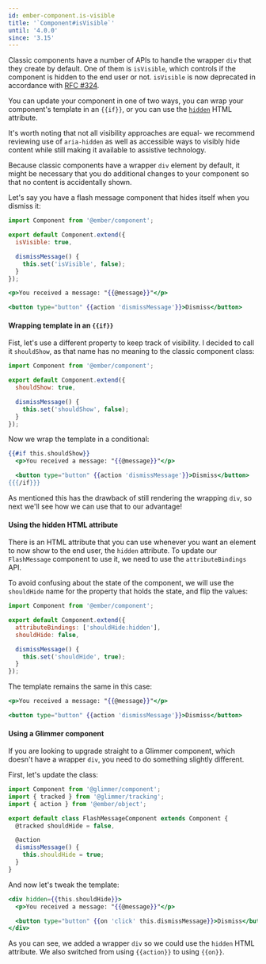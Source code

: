 ```yaml
---
id: ember-component.is-visible
title: '`Component#isVisible`'
until: '4.0.0'
since: '3.15'
---
```


Classic components have a number of APIs to handle the wrapper `div` that they create by default.
One of them is `isVisible`, which controls if the component is hidden to the end user or not.
`isVisible` is now deprecated in accordance with [RFC #324](https://github.com/emberjs/rfcs/blob/master/text/0324-deprecate-component-isvisible.md).

You can update your component in one of two ways, you can wrap your component's template in an `{{if}}`, or you can use the [`hidden`](https://developer.mozilla.org/en-US/docs/Web/HTML/Global_attributes/hidden) HTML attribute.

It's worth noting that not all visibility approaches are equal- we recommend reviewing use of `aria-hidden` as well as accessible ways to visibly hide content while still making it available to assistive technology. 

Because classic components have a wrapper `div` element by default,
it might be necessary that you do additional changes to your component so that no content is accidentally shown.

Let's say you have a flash message component that hides itself when you dismiss it:

```js {data-filename=app/components/flash-message.js}
import Component from '@ember/component';

export default Component.extend({
  isVisible: true,

  dismissMessage() {
    this.set('isVisible', false);
  }
});
```

```handlebars {data-filename=app/components/flash-message.hbs}
<p>You received a message: "{{@message}}"</p>

<button type="button" {{action 'dismissMessage'}}>Dismiss</button>
```

#### Wrapping template in an `{{if}}`

Fist, let's use a different property to keep track of visibility.
I decided to call it `shouldShow`, as that name has no meaning to the classic component class:

```js {data-filename=app/components/flash-message.js}
import Component from '@ember/component';

export default Component.extend({
  shouldShow: true,

  dismissMessage() {
    this.set('shouldShow', false);
  }
});
```

Now we wrap the template in a conditional:

```handlebars {data-filename=app/components/flash-message.hbs}
{{#if this.shouldShow}}
  <p>You received a message: "{{@message}}"</p>

  <button type="button" {{action 'dismissMessage'}}>Dismiss</button>
{{{/if}}}
```

As mentioned this has the drawback of still rendering the wrapping `div`, so next we'll see how we can use that to our advantage!

#### Using the hidden HTML attribute

There is an HTML attribute that you can use whenever you want an element to now show to the end user, the `hidden` attribute.
To update our `FlashMessage` component to use it, we need to use the `attributeBindings` API.

To avoid confusing about the state of the component, we will use the `shouldHide` name for the property that holds the state,
and flip the values:

```js {data-filename=app/components/flash-message.js}
import Component from '@ember/component';

export default Component.extend({
  attributeBindings: ['shouldHide:hidden'],
  shouldHide: false,

  dismissMessage() {
    this.set('shouldHide', true);
  }
});
```

The template remains the same in this case:

```handlebars {data-filename=app/components/flash-message.hbs}
<p>You received a message: "{{@message}}"</p>

<button type="button" {{action 'dismissMessage'}}>Dismiss</button>
```

#### Using a Glimmer component

If you are looking to upgrade straight to a Glimmer component, which doesn't have a wrapper `div`,
you need to do something slightly different.

First, let's update the class:

```js {data-filename=app/components/flash-message.js}
import Component from '@glimmer/component';
import { tracked } from '@glimmer/tracking';
import { action } from '@ember/object';

export default class FlashMessageComponent extends Component {
  @tracked shouldHide = false,

  @action
  dismissMessage() {
    this.shouldHide = true;
  }
}
```

And now let's tweak the template:

```handlebars {data-filename=app/components/flash-message.hbs}
<div hidden={{this.shouldHide}}>
  <p>You received a message: "{{@message}}"</p>

  <button type="button" {{on 'click' this.dismissMessage}}>Dismiss</button>
</div>
```

As you can see, we added a wrapper `div` so we could use the `hidden` HTML attribute.
We also switched from using `{{action}}` to using `{{on}}`.

